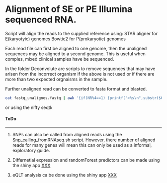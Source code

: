 # Alignment of SE or PE Illumina sequenced RNA.
Script will align the reads to the supplied reference using:
STAR aligner for E(karyotyic) genomes 
Bowtie2 for P(prokaryotic) genomes

Each read file can first be aligned to one genome, then the unaligned sequences may be aligned to a second genome.
This is useful when comples, mixed clinical samples have be sequenced.

In the folder Deconvolute are scripts to remove sequences that may have arisen from the incorrect organism if the above is not used or if there are more than two expected orgnaisms in the sample.

Further unaligned read can be converted to fasta format and blasted.
```bash
cat fastq_unalignes.fastq | awk '{if(NR%4==1) {printf(">%s\n",substr($0,2));} else if(NR%4==2) print;}' > fastq_unalignes..fa
```
or using the nifty seqtk 

#### ToDo
---
1. SNPs can also be called from aligned reads using the Snp_calling_fromRNAseq.sh script. However, there number of aligned reads for many genes will mean this can only be used as a informal, exploratory guide.

2. Differnetial expression and randomForest predictors can be made using the shiny app [XXX](www.)

3. eQLT analysis ca be done using the shiny app [XXX](www.)
